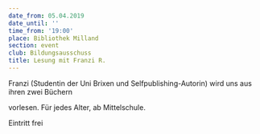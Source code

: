 ```yaml
---
date_from: 05.04.2019
date_until: ''
time_from: '19:00'
place: Bibliothek Milland
section: event
club: Bildungsausschuss
title: Lesung mit Franzi R.
---
```

Franzi (Studentin der Uni Brixen und Selfpublishing-Autorin) wird uns aus ihren zwei Büchern

vorlesen. Für jedes Alter, ab Mittelschule.

Eintritt frei
